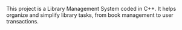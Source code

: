 This project is a Library Management System coded in C++. It helps organize and simplify library tasks, from book management to user transactions.

